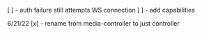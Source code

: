 [ ] - auth failure still attempts WS connection
[ ] - add capabilities

6/21/22
[x] - rename from media-controller to just controller
